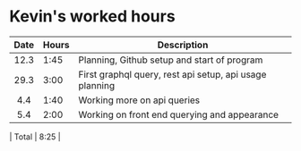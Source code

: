 # Kevin's worked hours

| Date | Hours | Description                                             |
| :--: | ----- | ------------------------------------------------------- |
| 12.3 | 1:45  | Planning, Github setup and start of program             |
| 29.3 | 3:00  | First graphql query, rest api setup, api usage planning |
| 4.4  | 1:40  | Working more on api queries                             |
| 5.4  | 2:00  | Working on front end querying and appearance            |

| Total | 8:25 |
